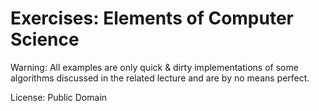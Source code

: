 Exercises: Elements of Computer Science
=======================================

Warning: All examples are only quick & dirty implementations of some algorithms discussed in the related lecture and are by no means perfect.

License: Public Domain
